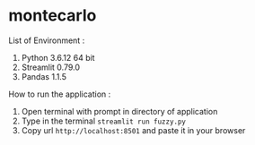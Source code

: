 # montecarlo

List of Environment :
1. Python 3.6.12 64 bit
2. Streamlit 0.79.0
3. Pandas 1.1.5

How to run the application :
1. Open terminal with prompt in directory of application
2. Type in the terminal 
   ``` streamlit run fuzzy.py ```
3. Copy url ``` http://localhost:8501 ``` and paste it in your browser
